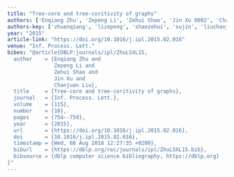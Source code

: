 ```yaml
---
title: "Tree-core and tree-coritivity of graphs"
authors: ['Enqiang Zhu', 'Zepeng Li', 'Zehui Shao', 'Jin Xu 0002', 'Chanjuan Liu']
authors-key: ['zhuenqiang', 'lizepeng', 'shaozehui', 'xujin', 'liuchanjuan']
year: "2015"
article-link: "https://doi.org/10.1016/j.ipl.2015.02.016"
venue: "Inf. Process. Lett."
bibex: "@article{DBLP:journals/ipl/ZhuLSXL15,
  author    = {Enqiang Zhu and
               Zepeng Li and
               Zehui Shao and
               Jin Xu and
               Chanjuan Liu},
  title     = {Tree-core and tree-coritivity of graphs},
  journal   = {Inf. Process. Lett.},
  volume    = {115},
  number    = {10},
  pages     = {754--759},
  year      = {2015},
  url       = {https://doi.org/10.1016/j.ipl.2015.02.016},
  doi       = {10.1016/j.ipl.2015.02.016},
  timestamp = {Wed, 08 Aug 2018 12:27:35 +0200},
  biburl    = {https://dblp.org/rec/journals/ipl/ZhuLSXL15.bib},
  bibsource = {dblp computer science bibliography, https://dblp.org}
}"
---
```

